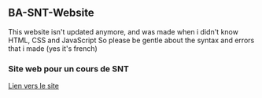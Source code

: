 ## BA-SNT-Website

This website isn't updated anymore, and was made when i didn't know HTML, CSS and JavaScript
So please be gentle about the syntax and errors that i made (yes it's french)

### Site web pour un cours de SNT

[Lien vers le site](https://bloomyindev.github.io/BA-SNT-Website/index.html)
